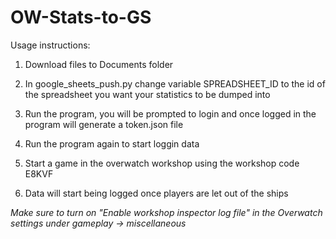 # OW-Stats-to-GS

Usage instructions:

1. Download files to Documents folder

2. In google_sheets_push.py change variable SPREADSHEET_ID to the id of the spreadsheet you want your statistics to be dumped into

3. Run the program, you will be prompted to login and once logged in the program will generate a token.json file

4. Run the program again to start loggin data

5. Start a game in the overwatch workshop using the workshop code E8KVF

6. Data will start being logged once players are let out of the ships


*Make sure to turn on "Enable workshop inspector log file" in the Overwatch settings under gameplay -> miscellaneous* 
